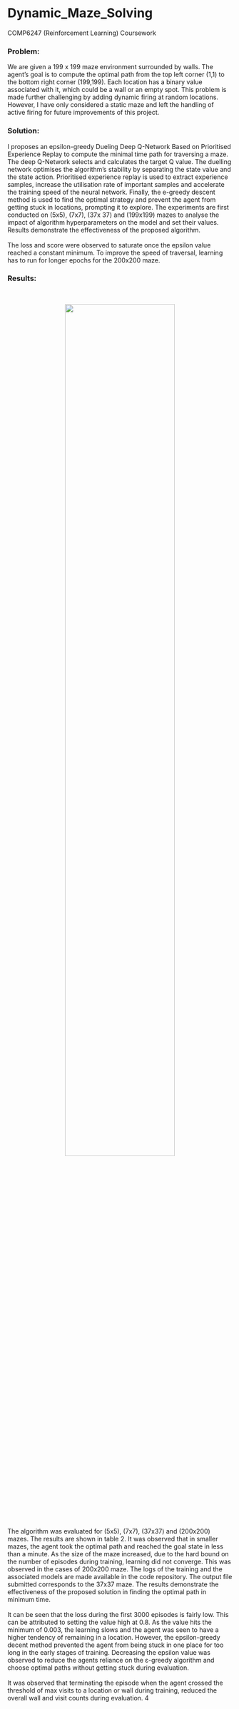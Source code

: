 # Dynamic_Maze_Solving
COMP6247 (Reinforcement Learning) Coursework 

### Problem:
We are given a 199 x 199 maze environment surrounded by walls. The agent’s goal is to compute the optimal path from the top left corner (1,1) to the bottom right corner (199,199). Each location has a binary value associated with it, which could be a wall or an empty spot. This problem is made further challenging by adding dynamic firing at random locations. However, I have only considered a static maze and left the handling of active firing for future improvements of this project.

### Solution:
I proposes an epsilon-greedy Dueling Deep Q-Network Based on Prioritised Experience Replay to compute the minimal time path for traversing a maze. The deep Q-Network selects and calculates the target Q value. The duelling network optimises the algorithm’s stability by separating the state value and the state action. Prioritised experience replay is used to extract experience samples, increase the utilisation rate of important samples and accelerate the training speed of the neural network. Finally, the e-greedy descent method is used to find the optimal strategy and prevent the agent from getting stuck in locations, prompting it to explore. The experiments are first conducted
on (5x5), (7x7), (37x 37) and (199x199) mazes to analyse the impact of algorithm hyperparameters on the model and set their values. Results demonstrate the effectiveness of the proposed algorithm.
<br><br>
The loss and score were observed to saturate once the epsilon value reached a constant minimum. To improve the speed of traversal, learning has to run for longer epochs for the 200x200 maze.

### Results:
<br>
<p align="center"><img src="Iimages/Maze.png" width ="70%" height="70%" /></p>

The algorithm was evaluated for (5x5), (7x7), (37x37) and (200x200) mazes. The results are shown in table 2. It was observed that in smaller mazes, the agent took the optimal path and reached the goal state in less than a minute. As the size of the maze increased, due to the hard bound on the number of episodes during training, learning did not converge. This was observed in the cases of 200x200 maze. The logs of the training and the associated models are made available in the code repository. The output file submitted corresponds to the 37x37 maze. The results demonstrate the effectiveness of the proposed solution in finding the optimal path in minimum time.
<br><br>
It can be seen that the loss during the first 3000 episodes is fairly low. This can be attributed to setting the value high at 0.8. As the value hits the minimum
of 0.003, the learning slows and the agent was seen to have a higher tendency of remaining in a location. However, the epsilon-greedy decent method prevented the agent from being stuck in one place for too long in the early stages of training. Decreasing the epsilon value was observed to reduce the agents reliance on the ε-greedy algorithm and choose optimal paths without getting stuck during evaluation.
<br><br>
It was observed that terminating the episode when the agent crossed the threshold of max visits to a location or wall during training, reduced the overall wall and visit counts during evaluation.
4
